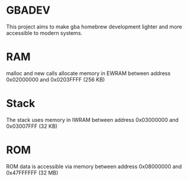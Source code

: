 # GBADEV

This project aims to make gba homebrew development lighter and more accessible to modern systems.

# RAM

malloc and new calls allocate memory in EWRAM between address 0x02000000 and 0x0203FFFF (256 KB)

# Stack

The stack uses memory in IWRAM between address 0x03000000 and 0x03007FFF (32 KB)

# ROM

ROM data is accessible via memory between address 0x08000000 and 0x47FFFFFF (32 MB)
